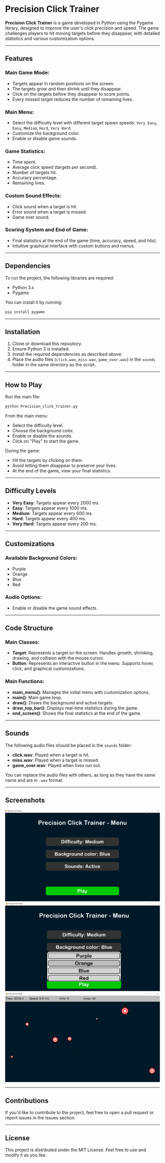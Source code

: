 # Precision Click Trainer

**Precision Click Trainer** is a game developed in Python using the Pygame library, designed to improve the user's click precision and speed. The game challenges players to hit moving targets before they disappear, with detailed statistics and various customization options.

---

## Features

### Main Game Mode:
- Targets appear in random positions on the screen.
- The targets grow and then shrink until they disappear.
- Click on the targets before they disappear to score points.
- Every missed target reduces the number of remaining lives.

### Main Menu:
- Select the difficulty level with different target spawn speeds: `Very Easy`, `Easy`, `Medium`, `Hard`, `Very Hard`.
- Customize the background color.
- Enable or disable game sounds.

### Game Statistics:
- Time spent.
- Average click speed (targets per second).
- Number of targets hit.
- Accuracy percentage.
- Remaining lives.

### Custom Sound Effects:
- Click sound when a target is hit.
- Error sound when a target is missed.
- Game over sound.

### Scoring System and End of Game:
- Final statistics at the end of the game (time, accuracy, speed, and hits).
- Intuitive graphical interface with custom buttons and menus.

---

## Dependencies

To run the project, the following libraries are required:

- Python 3.x
- Pygame

You can install it by running:

```bash
pip install pygame
```

---

## Installation

1. Clone or download this repository.
2. Ensure Python 3 is installed.
3. Install the required dependencies as described above.
4. Place the audio files (`click.wav`, `miss.wav`, `game_over.wav`) in the `sounds` folder in the same directory as the script.

---

## How to Play

Run the main file:

```bash
python Precision_click_trainer.py
```

From the main menu:
- Select the difficulty level.
- Choose the background color.
- Enable or disable the sounds.
- Click on "Play" to start the game.

During the game:
- Hit the targets by clicking on them.
- Avoid letting them disappear to preserve your lives.
- At the end of the game, view your final statistics.

---

## Difficulty Levels

- **Very Easy**: Targets appear every 2000 ms.
- **Easy**: Targets appear every 1000 ms.
- **Medium**: Targets appear every 600 ms.
- **Hard**: Targets appear every 400 ms.
- **Very Hard**: Targets appear every 200 ms.

---

## Customizations

### Available Background Colors:
- Purple
- Orange
- Blue
- Red

### Audio Options:
- Enable or disable the game sound effects.

---

## Code Structure

### Main Classes:

- **Target**: Represents a target on the screen. Handles growth, shrinking, drawing, and collision with the mouse cursor.
- **Button**: Represents an interactive button in the menu. Supports hover, click, and graphical customizations.

### Main Functions:

- **main_menu()**: Manages the initial menu with customization options.
- **main()**: Main game loop.
- **draw()**: Draws the background and active targets.
- **draw_top_bar()**: Displays real-time statistics during the game.
- **end_screen()**: Shows the final statistics at the end of the game.

---

## Sounds

The following audio files should be placed in the `sounds` folder:

- **click.wav**: Played when a target is hit.
- **miss.wav**: Played when a target is missed.
- **game_over.wav**: Played when lives run out.

You can replace the audio files with others, as long as they have the same name and are in `.wav` format.

---

## Screenshots

![Gameplay Screenshot](screenshots/1.png)
![Gameplay Screenshot](screenshots/2.png)
![Gameplay Screenshot](screenshots/3.png)



---

## Contributions

If you'd like to contribute to the project, feel free to open a pull request or report issues in the Issues section.

---

## License

This project is distributed under the MIT License. Feel free to use and modify it as you like.
